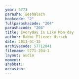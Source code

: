 ```yaml
---
year: 5771
parasha: Beshalach
bookcode: "2"
fullparashacode: "204"
parashacode: "204"
title: Everyday Is Like Mon-day
author: Rabbi Eliezer Hirsch
date: 2011-01-15
archivecode: 57712041
filename: 5771-204-1
layout: audio
moment: 
shabbat: 
occasion: 
---
```

